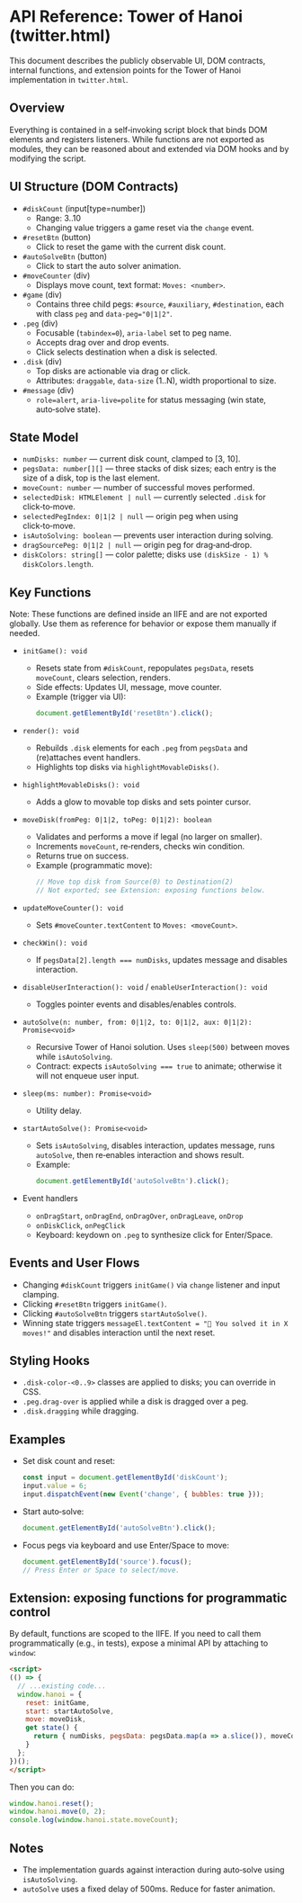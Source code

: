 # API Reference: Tower of Hanoi (twitter.html)

This document describes the publicly observable UI, DOM contracts, internal functions, and extension points for the Tower of Hanoi implementation in `twitter.html`.

## Overview
Everything is contained in a self‑invoking script block that binds DOM elements and registers listeners. While functions are not exported as modules, they can be reasoned about and extended via DOM hooks and by modifying the script.

## UI Structure (DOM Contracts)
- `#diskCount` (input[type=number])
  - Range: 3..10
  - Changing value triggers a game reset via the `change` event.
- `#resetBtn` (button)
  - Click to reset the game with the current disk count.
- `#autoSolveBtn` (button)
  - Click to start the auto solver animation.
- `#moveCounter` (div)
  - Displays move count, text format: `Moves: <number>`.
- `#game` (div)
  - Contains three child pegs: `#source`, `#auxiliary`, `#destination`, each with class `peg` and `data-peg="0|1|2"`.
- `.peg` (div)
  - Focusable (`tabindex=0`), `aria-label` set to peg name.
  - Accepts drag over and drop events.
  - Click selects destination when a disk is selected.
- `.disk` (div)
  - Top disks are actionable via drag or click.
  - Attributes: `draggable`, `data-size` (1..N), width proportional to size.
- `#message` (div)
  - `role=alert`, `aria-live=polite` for status messaging (win state, auto‑solve state).

## State Model
- `numDisks: number` — current disk count, clamped to [3, 10].
- `pegsData: number[][]` — three stacks of disk sizes; each entry is the size of a disk, top is the last element.
- `moveCount: number` — number of successful moves performed.
- `selectedDisk: HTMLElement | null` — currently selected `.disk` for click‑to‑move.
- `selectedPegIndex: 0|1|2 | null` — origin peg when using click‑to‑move.
- `isAutoSolving: boolean` — prevents user interaction during solving.
- `dragSourcePeg: 0|1|2 | null` — origin peg for drag‑and‑drop.
- `diskColors: string[]` — color palette; disks use `(diskSize - 1) % diskColors.length`.

## Key Functions
Note: These functions are defined inside an IIFE and are not exported globally. Use them as reference for behavior or expose them manually if needed.

- `initGame(): void`
  - Resets state from `#diskCount`, repopulates `pegsData`, resets `moveCount`, clears selection, renders.
  - Side effects: Updates UI, message, move counter.
  - Example (trigger via UI):
    ```js
    document.getElementById('resetBtn').click();
    ```

- `render(): void`
  - Rebuilds `.disk` elements for each `.peg` from `pegsData` and (re)attaches event handlers.
  - Highlights top disks via `highlightMovableDisks()`.

- `highlightMovableDisks(): void`
  - Adds a glow to movable top disks and sets pointer cursor.

- `moveDisk(fromPeg: 0|1|2, toPeg: 0|1|2): boolean`
  - Validates and performs a move if legal (no larger on smaller).
  - Increments `moveCount`, re‑renders, checks win condition.
  - Returns true on success.
  - Example (programmatic move):
    ```js
    // Move top disk from Source(0) to Destination(2)
    // Not exported; see Extension: exposing functions below.
    ```

- `updateMoveCounter(): void`
  - Sets `#moveCounter.textContent` to `Moves: <moveCount>`.

- `checkWin(): void`
  - If `pegsData[2].length === numDisks`, updates message and disables interaction.

- `disableUserInteraction(): void` / `enableUserInteraction(): void`
  - Toggles pointer events and disables/enables controls.

- `autoSolve(n: number, from: 0|1|2, to: 0|1|2, aux: 0|1|2): Promise<void>`
  - Recursive Tower of Hanoi solution. Uses `sleep(500)` between moves while `isAutoSolving`.
  - Contract: expects `isAutoSolving === true` to animate; otherwise it will not enqueue user input.

- `sleep(ms: number): Promise<void>`
  - Utility delay.

- `startAutoSolve(): Promise<void>`
  - Sets `isAutoSolving`, disables interaction, updates message, runs `autoSolve`, then re‑enables interaction and shows result.
  - Example:
    ```js
    document.getElementById('autoSolveBtn').click();
    ```

- Event handlers
  - `onDragStart`, `onDragEnd`, `onDragOver`, `onDragLeave`, `onDrop`
  - `onDiskClick`, `onPegClick`
  - Keyboard: keydown on `.peg` to synthesize click for Enter/Space.

## Events and User Flows
- Changing `#diskCount` triggers `initGame()` via `change` listener and input clamping.
- Clicking `#resetBtn` triggers `initGame()`.
- Clicking `#autoSolveBtn` triggers `startAutoSolve()`.
- Winning state triggers `messageEl.textContent = "🎉 You solved it in X moves!"` and disables interaction until the next reset.

## Styling Hooks
- `.disk-color-<0..9>` classes are applied to disks; you can override in CSS.
- `.peg.drag-over` is applied while a disk is dragged over a peg.
- `.disk.dragging` while dragging.

## Examples
- Set disk count and reset:
  ```js
  const input = document.getElementById('diskCount');
  input.value = 6;
  input.dispatchEvent(new Event('change', { bubbles: true }));
  ```

- Start auto‑solve:
  ```js
  document.getElementById('autoSolveBtn').click();
  ```

- Focus pegs via keyboard and use Enter/Space to move:
  ```js
  document.getElementById('source').focus();
  // Press Enter or Space to select/move.
  ```

## Extension: exposing functions for programmatic control
By default, functions are scoped to the IIFE. If you need to call them programmatically (e.g., in tests), expose a minimal API by attaching to `window`:

```html
<script>
(() => {
  // ...existing code...
  window.hanoi = {
    reset: initGame,
    start: startAutoSolve,
    move: moveDisk,
    get state() {
      return { numDisks, pegsData: pegsData.map(a => a.slice()), moveCount };
    }
  };
})();
</script>
```

Then you can do:
```js
window.hanoi.reset();
window.hanoi.move(0, 2);
console.log(window.hanoi.state.moveCount);
```

## Notes
- The implementation guards against interaction during auto‑solve using `isAutoSolving`.
- `autoSolve` uses a fixed delay of 500ms. Reduce for faster animation.